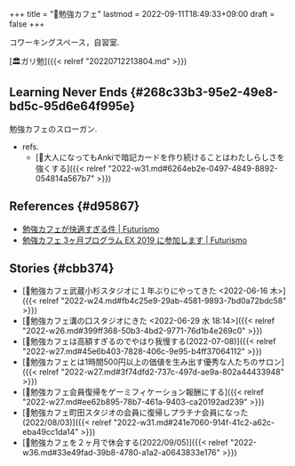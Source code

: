 +++
title = "🔖勉強カフェ"
lastmod = 2022-09-11T18:49:33+09:00
draft = false
+++

コワーキングスペース，自習室.

[🏛ガリ勉]({{< relref "20220712213804.md" >}})


## Learning Never Ends {#268c33b3-95e2-49e8-bd5c-95d6e64f995e}

勉強カフェのスローガン.

-   refs.
    -   [💭大人になってもAnkiで暗記カードを作り続けることはわたしらしさを強くする]({{< relref "2022-w31.md#6264eb2e-0497-4849-8892-054814a567b7" >}})


## References {#d95867}

-   [勉強カフェが快適すぎる件 | Futurismo](https://futurismo.biz/archives/5943/)
-   [勉強カフェ 3ヶ月プログラム EX 2019 に参加します | Futurismo](https://futurismo.biz/benkyocafe-3pro-2019/)


## Stories {#cbb374}

-   [💭勉強カフェ武蔵小杉スタジオに１年ぶりにやってきた <2022-06-16 木>]({{< relref "2022-w24.md#fb4c25e9-29ab-4581-9893-7bd0a72bdc58" >}})
-   [💭勉強カフェ溝の口スタジオにきた <2022-06-29 水 18:14>]({{< relref "2022-w26.md#399ff368-50b3-4bd2-9771-76d1b4e269c0" >}})
-   [💭勉強カフェは高額すぎるのでやはり我慢する(2022-07-08)]({{< relref "2022-w27.md#45e6b403-7828-406c-9e95-b4ff37064112" >}})
-   [💭勉強カフェとは1時間500円以上の価値を生み出す優秀な人たちのサロン]({{< relref "2022-w27.md#3f74dfd2-737c-497d-ae9a-802a44433948" >}})
-   [💭勉強カフェ会員復帰をゲーミフィケーション報酬にする]({{< relref "2022-w27.md#ee62b895-78b7-461a-9403-ca20192ad239" >}})
-   [💭勉強カフェ町田スタジオの会員に復帰しプラチナ会員になった(2022/08/03)]({{< relref "2022-w31.md#241e7060-914f-41c2-a62c-eba49cc1da14" >}})
-   [💭勉強カフェを２ヶ月で休会する(2022/09/05)]({{< relref "2022-w36.md#33e49fad-39b8-4780-a1a2-a0643833e176" >}})
